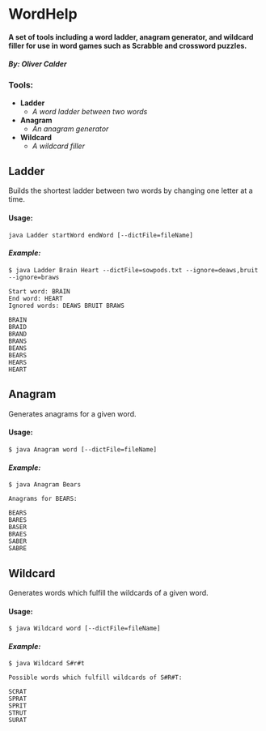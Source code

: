 # WordHelp

#### A set of tools including a word ladder, anagram generator, and wildcard filler for use in word games such as Scrabble and crossword puzzles.

#### _By: Oliver Calder_

### Tools:
- __Ladder__
  - _A word ladder between two words_
- __Anagram__
  - _An anagram generator_
- __Wildcard__
  - _A wildcard filler_

## Ladder

Builds the shortest ladder between two words by changing one letter at a time.

#### Usage:

`java Ladder startWord endWord [--dictFile=fileName]`

#### _Example:_

```
$ java Ladder Brain Heart --dictFile=sowpods.txt --ignore=deaws,bruit --ignore=braws

Start word: BRAIN
End word: HEART
Ignored words: DEAWS BRUIT BRAWS

BRAIN
BRAID
BRAND
BRANS
BEANS
BEARS
HEARS
HEART

```

## Anagram

Generates anagrams for a given word.

#### Usage:

`$ java Anagram word [--dictFile=fileName]`

#### _Example:_

```
$ java Anagram Bears

Anagrams for BEARS:

BEARS
BARES
BASER
BRAES
SABER
SABRE

```

## Wildcard

Generates words which fulfill the wildcards of a given word.

#### Usage:

`$ java Wildcard word [--dictFile=fileName]`

#### _Example:_

```
$ java Wildcard S#r#t

Possible words which fulfill wildcards of S#R#T:

SCRAT
SPRAT
SPRIT
STRUT
SURAT

```
